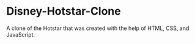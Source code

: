 # Disney-Hotstar-Clone

A clone of the Hotstar that was created with the help of HTML, CSS, and JavaScript.  
